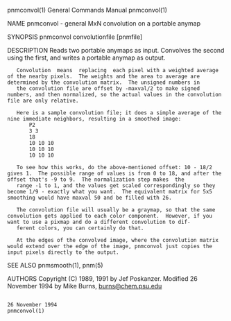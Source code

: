 pnmconvol(1)                                                                            General Commands Manual                                                                           pnmconvol(1)

NAME
       pnmconvol - general MxN convolution on a portable anymap

SYNOPSIS
       pnmconvol convolutionfile [pnmfile]

DESCRIPTION
       Reads two portable anymaps as input.  Convolves the second using the first, and writes a portable anymap as output.

       Convolution  means  replacing  each pixel with a weighted average of the nearby pixels.  The weights and the area to average are determined by the convolution matrix.  The unsigned numbers in
       the convolution file are offset by -maxval/2 to make signed numbers, and then normalized, so the actual values in the convolution file are only relative.

       Here is a sample convolution file; it does a simple average of the nine immediate neighbors, resulting in a smoothed image:
           P2
           3 3
           18
           10 10 10
           10 10 10
           10 10 10

       To see how this works, do the above-mentioned offset: 10 - 18/2 gives 1.  The possible range of values is from 0 to 18, and after the offset that's -9 to 9.  The normalization step makes  the
       range -1 to 1, and the values get scaled correspondingly so they become 1/9 - exactly what you want.  The equivalent matrix for 5x5 smoothing would have maxval 50 and be filled with 26.

       The convolution file will usually be a graymap, so that the same convolution gets applied to each color component.  However, if you want to use a pixmap and do a different convolution to dif‐
       ferent colors, you can certainly do that.

       At the edges of the convolved image, where the convolution matrix would extend over the edge of the image, pnmconvol just copies the input pixels directly to the output.

SEE ALSO
       pnmsmooth(1), pnm(5)

AUTHORS
       Copyright (C) 1989, 1991 by Jef Poskanzer.
       Modified 26 November 1994 by Mike Burns, burns@chem.psu.edu

                                                                                           26 November 1994                                                                               pnmconvol(1)
